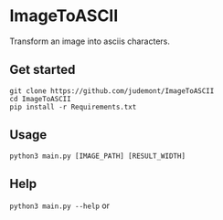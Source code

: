 # ImageToASCII
Transform an image into asciis characters.

## Get started
`git clone https://github.com/judemont/ImageToASCII`
<br>
`cd ImageToASCII`
<br>
`pip install -r Requirements.txt`
## Usage
`python3 main.py [IMAGE_PATH] [RESULT_WIDTH]`
## Help
`python3 main.py --help` or 

